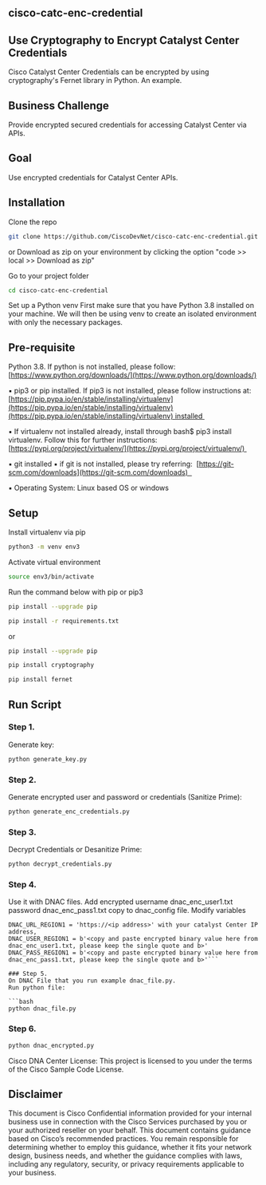 ## cisco-catc-enc-credential

## Use Cryptography to Encrypt Catalyst Center Credentials

Cisco Catalyst Center Credentials can be encrypted by using cryptography's Fernet library in Python. An example.


## Business Challenge
Provide encrypted secured credentials for accessing Catalyst Center via APIs.


## Goal
Use encrypted credentials for Catalyst Center APIs.

## Installation
Clone the repo
```bash
git clone https://github.com/CiscoDevNet/cisco-catc-enc-credential.git
```
or Download as zip on your environment by clicking the option "code >> local >> Download as zip"

Go to your project folder
```bash
cd cisco-catc-enc-credential
```
Set up a Python venv First make sure that you have Python 3.8 installed on your machine. We will then be using venv to create an isolated environment with only the necessary packages.

## Pre-requisite
Python 3.8. If python is not installed, please follow:
[https://www.python.org/downloads/](https://www.python.org/downloads/)

▪ pip3 or pip installed. If pip3 is not installed, please follow instructions at: 
[https://pip.pypa.io/en/stable/installing/virtualenv](https://pip.pypa.io/en/stable/installing/virtualenv)(https://pip.pypa.io/en/stable/installing/virtualenv) installed 

▪ If virtualenv not installed already, install through bash$ pip3 install virtualenv. Follow this for further instructions:
[https://pypi.org/project/virtualenv/](https://pypi.org/project/virtualenv/) 

▪ git installed
▪ if git is not installed, please try referring: 
[https://git-scm.com/downloads](https://git-scm.com/downloads)  

▪ Operating System: Linux based OS or windows

## Setup

Install virtualenv via pip
```bash
python3 -m venv env3 
```

Activate virtual environment
```bash
source env3/bin/activate
```

Run the command below with pip or pip3
```bash
pip install --upgrade pip 
```

```bash
pip install -r requirements.txt
```

or

```bash
pip install --upgrade pip
```

```bash
pip install cryptography
```

```bash
pip install fernet
```


## Run Script

### Step 1. 
Generate key: 

```bash
python generate_key.py
```

### Step 2. 
Generate encrypted user and password or credentials (Sanitize Prime):

```bash
python generate_enc_credentials.py
```

### Step 3. 
Decrypt Credentials or Desanitize Prime:

```bash
python decrypt_credentials.py
```

### Step 4. 
Use it with DNAC files. Add encrypted username dnac_enc_user1.txt password dnac_enc_pass1.txt copy to dnac_config file.
Modify variables
```
DNAC_URL_REGION1 = 'https://<ip address>' with your catalyst Center IP address, 
DNAC_USER_REGION1 = b'<copy and paste encrypted binary value here from dnac_enc_user1.txt, please keep the single quote and b>'
DNAC_PASS_REGION1 = b'<copy and paste encrypted binary value here from dnac_enc_pass1.txt, please keep the single quote and b>'``` 

### Step 5. 
On DNAC File that you run example dnac_file.py. 
Run python file:

```bash
python dnac_file.py
```

### Step 6.

```bash
python dnac_encrypted.py
```        

Cisco DNA Center License: This project is licensed to you under the terms of the Cisco Sample Code License.

## Disclaimer

This document is Cisco Confidential information provided for your internal business use in connection with the Cisco Services purchased
by you or your authorized reseller on your behalf. This document contains guidance based on Cisco’s recommended practices. You remain responsible for 
determining whether to employ this guidance, whether it fits your network design, business needs, and whether the guidance complies with laws, 
including any regulatory, security, or privacy requirements applicable to your business.
